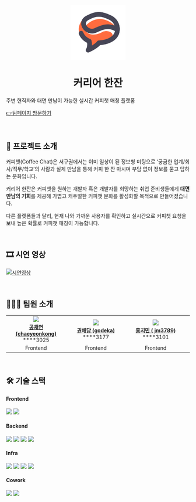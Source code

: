 <p align="center">
  <img src="https://github.com/kookmin-sw/capstone-2024-17/blob/pages/docs/assets/logo.png?raw=true" width="150">
</p>
<h1 align="center">커리어 한잔</h1>

주변 현직자와 대면 만남이 가능한 실시간 커피챗 매칭 플랫폼

[👉팀페이지 방문하기](https://kookmin-sw.github.io/capstone-2024-17)

<br>

## 📢 프로젝트 소개

커피챗(Coffee Chat)은 서구권에서는 이미 일상이 된 정보형 미팅으로 ‘궁금한 업계/회사/직무/학교’의 사람과 실제 만남을 통해 커피 한 잔 마시며 부담 없이 정보를 묻고 답하는 문화입니다.

커리어 한잔은 커피챗을 원하는 개발자 혹은 개발자를 희망하는 취업 준비생들에게 **대면 만남의 기회**를 제공해 가볍고 캐주얼한 커피챗 문화를 활성화할 목적으로 만들어졌습니다.

다른 플랫폼들과 달리, 현재 나와 가까운 사용자를 확인하고 실시간으로 커피챗 요청을 보내 높은 확률로 커피챗 매칭이 가능합니다.

<br>

## 🎞 시연 영상

[![시연영상](http://img.youtube.com/vi/_zXQykNYMlw/0.jpg)](https://youtu.be/_zXQykNYMlw)

<br>

## 👩🏻‍💻 팀원 소개

<table>
    <tr align="center">
        <td style="min-width: 150px;">
            <a href="https://github.com/chaeyeonkong">
              <img src="https://github.com/chaeyeonkong.png" width="100">
              <br />
              <b>공채연 (chaeyeonkong)</b>
            </a> 
            <br/>
              ****3025
        </td>
        <td style="min-width: 150px;">
            <a href="https://github.com/godeka">
              <img src="https://github.com/godeka.png" width="100">
              <br />
              <b>권해담 (godeka)</b>
            </a>
                       <br/>
              ****3177
        </td>
        <td style="min-width: 150px;">
            <a href="https://github.com/jm3789">
              <img src="https://github.com/jm3789.png" width="100">
              <br />
              <b>홍지민 (
jm3789)</b>
            </a> 
                       <br/>
              ****3101
        </td>
        <td style="min-width: 150px;">
            <a href="https://github.com/tmdtmdqorekf">
              <img src="https://github.com/tmdtmdqorekf.png" width="100">
              <br />
              <b>김승언 (tmdtmdqorekf)</b>
            </a> 
                       <br/>
              ****2677
        </td>
                <td style="min-width: 150px;">
            <a href="https://github.com/hyeesw">
              <img src="https://github.com/kookmin-sw/capstone-2024-17/assets/84231143/f326d94b-b3c4-49ca-a26f-508feda1ea5d" width="100">
              <br />
              <b>김혜은 (hyeesw)</b>
            </a> 
                       <br/>
              ****3360
        </td>
        <td style="min-width: 150px;">
            <a href="https://github.com/haram8009">
              <img src="https://github.com/haram8009.png" width="100">
              <br />
              <b>이하람 (haram8009)</b>
            </a> 
                       <br/>
              ****3066
        </td>
    </tr>
    <tr align="center">
        <td>
            Frontend
        </td>
        <td>
            Frontend
        </td>
        <td>
            Frontend
        </td>
                <td>
            Backend
        </td>
                <td>
            Backend
        </td>
                <td>
            Backend
        </td>
    </tr>
</table>

<br>

## 🛠️ 기술 스택

#### Frontend
<img src="https://img.shields.io/badge/dart-0175C2?style=for-the-badge&logo=dart&logoColor=white"> <img src="https://img.shields.io/badge/flutter-02569B?style=for-the-badge&logo=flutter&logoColor=white">

#### Backend
<img src="https://img.shields.io/badge/java-007396?style=for-the-badge&logo=java&logoColor=white"> <img src="https://img.shields.io/badge/springboot-6DB33F?style=for-the-badge&logo=springboot&logoColor=white"> <img src="https://img.shields.io/badge/FCM-FFCA28?style=for-the-badge&logo=firebase&logoColor=white"> <img src="https://img.shields.io/badge/docker-2496ED?style=for-the-badge&logo=docker&logoColor=white">

#### Infra
<img src="https://img.shields.io/badge/mysql-4479A1?style=for-the-badge&logo=mysql&logoColor=white"> <img src="https://img.shields.io/badge/redis-DC382D?style=for-the-badge&logo=redis&logoColor=white"/> <img src="https://img.shields.io/badge/socket.io-010101?style=for-the-badge&logo=socket.io&logoColor=white"/> <img src="https://img.shields.io/badge/stomp-010101?style=for-the-badge&logo=stomp&logoColor=white"/>

#### Cowork
<img src="https://img.shields.io/badge/github-181717?style=for-the-badge&logo=github&logoColor=white"> <img src="https://img.shields.io/badge/git-F05032?style=for-the-badge&logo=git&logoColor=white">


<br>

<!-- ### 4. 사용법

소스코드제출시 설치법이나 사용법을 작성하세요. -->

<!-- ### 5. 기타

추가적인 내용은 자유롭게 작성하세요. -->
